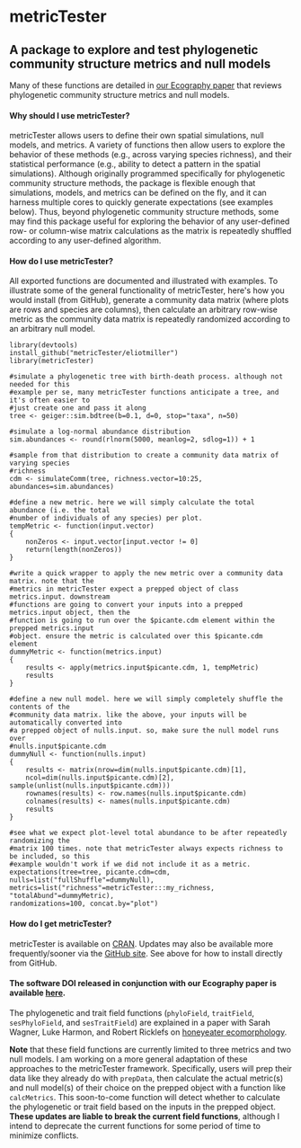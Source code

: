 # metricTester
## A package to explore and test phylogenetic community structure metrics and null models

Many of these functions are detailed in [our Ecography paper](http://onlinelibrary.wiley.com/doi/10.1111/ecog.02070/abstract) that reviews phylogenetic community structure metrics and null models.

#### Why should I use metricTester?
metricTester allows users to define their own spatial simulations, null models, and metrics. A variety of functions then allow users to explore the behavior of these methods (e.g., across varying species richness), and their statistical performance (e.g., ability to detect a pattern in the spatial simulations). Although originally programmed specifically for phylogenetic community structure methods, the package is flexible enough that simulations, models, and metrics can be defined on the fly, and it can harness multiple cores to quickly generate expectations (see examples below). Thus, beyond phylogenetic community structure methods, some may find this package useful for exploring the behavior of any user-defined row- or column-wise matrix calculations as the matrix is repeatedly shuffled according to any user-defined algorithm.

#### How do I use metricTester?
All exported functions are documented and illustrated with examples. To illustrate some of the general functionality of metricTester, here's how you would install (from GitHub), generate a community data matrix (where plots are rows and species are columns), then calculate an arbitrary row-wise metric as the community data matrix is repeatedly randomized according to an arbitrary null model.

```
library(devtools)
install_github("metricTester/eliotmiller")
library(metricTester)

#simulate a phylogenetic tree with birth-death process. although not needed for this
#example per se, many metricTester functions anticipate a tree, and it's often easier to
#just create one and pass it along
tree <- geiger::sim.bdtree(b=0.1, d=0, stop="taxa", n=50)

#simulate a log-normal abundance distribution
sim.abundances <- round(rlnorm(5000, meanlog=2, sdlog=1)) + 1

#sample from that distribution to create a community data matrix of varying species 
#richness
cdm <- simulateComm(tree, richness.vector=10:25, abundances=sim.abundances)

#define a new metric. here we will simply calculate the total abundance (i.e. the total
#number of individuals of any species) per plot.
tempMetric <- function(input.vector)
{
	nonZeros <- input.vector[input.vector != 0]
	return(length(nonZeros))
}

#write a quick wrapper to apply the new metric over a community data matrix. note that the 
#metrics in metricTester expect a prepped object of class metrics.input. downstream
#functions are going to convert your inputs into a prepped metrics.input object, then the
#function is going to run over the $picante.cdm element within the prepped metrics.input
#object. ensure the metric is calculated over this $picante.cdm element
dummyMetric <- function(metrics.input)
{
	results <- apply(metrics.input$picante.cdm, 1, tempMetric)
	results
}

#define a new null model. here we will simply completely shuffle the contents of the
#community data matrix. like the above, your inputs will be automatically converted into
#a prepped object of nulls.input. so, make sure the null model runs over 
#nulls.input$picante.cdm
dummyNull <- function(nulls.input)
{
	results <- matrix(nrow=dim(nulls.input$picante.cdm)[1],
	ncol=dim(nulls.input$picante.cdm)[2], sample(unlist(nulls.input$picante.cdm)))
	rownames(results) <- row.names(nulls.input$picante.cdm)
	colnames(results) <- names(nulls.input$picante.cdm)
	results
}

#see what we expect plot-level total abundance to be after repeatedly randomizing the
#matrix 100 times. note that metricTester always expects richness to be included, so this
#example wouldn't work if we did not include it as a metric.
expectations(tree=tree, picante.cdm=cdm, nulls=list("fullShuffle"=dummyNull),
metrics=list("richness"=metricTester:::my_richness, "totalAbund"=dummyMetric),
randomizations=100, concat.by="plot")
```

#### How do I get metricTester?
metricTester is available on [CRAN](https://cran.r-project.org/web/packages/metricTester/index.html). Updates may also be available more frequently/sooner via the [GitHub site](https://github.com/eliotmiller/metricTester/). See above for how to install directly from GitHub.

#### The software DOI released in conjunction with our Ecography paper is available [here](https://zenodo.org/badge/latestdoi/21050/eliotmiller/metricTester).

The phylogenetic and trait field functions (`phyloField`, `traitField`, `sesPhyloField`, and `sesTraitField`) are explained in a paper with Sarah Wagner, Luke Harmon, and Robert Ricklefs on [honeyeater ecomorphology](http://www.biorxiv.org/content/early/2015/12/14/034389).

**Note** that these field functions  are currently limited to three metrics and two null models. I am working on a more general adaptation of these approaches to the metricTester framework. Specifically, users will prep their data like they already do with `prepData`, then calculate the actual metric(s) and null model(s) of their choice on the prepped object with a function like `calcMetrics`. This soon-to-come function will detect whether to calculate the phylogenetic or trait field based on the inputs in the prepped object. **These updates are liable to break the current field functions**, although I intend to deprecate the current functions for some period of time to minimize conflicts.